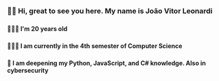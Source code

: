 <h3 align="left">👋🏿 Hi, great to see you here. My name is João Vitor Leonardi </h3>

###

<h4 align="left">🙋🏿‍♂️ I'm 20 years old </h4>

###

<h4 align="left">👨🏿‍💻 I am currently in the 4th semester of Computer Science </h4>

###

<h4 align="left">📌 I am deepening my Python, JavaScript, and C# knowledge. Also in cybersecurity </h4>

###
